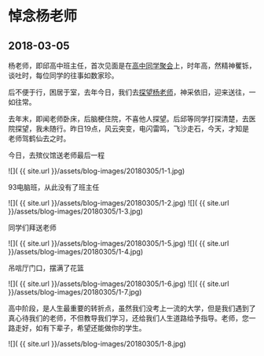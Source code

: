 悼念杨老师
=================

2018-03-05
-----------------

杨老师，即邱高中班主任，首次见面是在[高中同学聚会](/2015/05/23/邱高中同学会.html)上，时年高，然精神矍铄，谈吐时，每位同学的往事如数家珍。

后不便于行，困居于室，去年今日，我们去[探望杨老师](/2017/03/05/探望杨老师.html)，神采依旧，迎来送往，一如往常。

去年末，即闻老师卧床，后脑梗住院，不喜他人探望。后邱等同学打探清楚，去医院探望，我未随行。昨日19点，风云突变，电闪雷鸣，飞沙走石，今天，才知是老师驾鹤仙去之时。

今日，去殡仪馆送老师最后一程

![]( {{ site.url }}/assets/blog-images/20180305/1-1.jpg)

93电脑班，从此没有了班主任

![]( {{ site.url }}/assets/blog-images/20180305/1-2.jpg)
![]( {{ site.url }}/assets/blog-images/20180305/1-3.jpg)

同学们拜送老师

![]( {{ site.url }}/assets/blog-images/20180305/1-5.jpg)
![]( {{ site.url }}/assets/blog-images/20180305/1-4.jpg)

吊唁厅门口，摆满了花篮

![]( {{ site.url }}/assets/blog-images/20180305/1-6.jpg)
![]( {{ site.url }}/assets/blog-images/20180305/1-7.jpg)

高中阶段，是人生最重要的转折点，虽然我们没考上一流的大学，但是我们遇到了真心待我们的老师，不但教导我们学习，还给我们人生道路给予指导。老师，您一路走好，如有下辈子，希望还能做你的学生。

![]( {{ site.url }}/assets/blog-images/20180305/1-8.jpg)